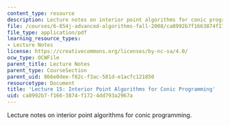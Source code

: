 ```yaml
---
content_type: resource
description: Lecture notes on interior point algorithms for conic programming.
file: /courses/6-854j-advanced-algorithms-fall-2008/ca8992b7f1663874f1724dd793a2967a_lec15.pdf
file_type: application/pdf
learning_resource_types:
- Lecture Notes
license: https://creativecommons.org/licenses/by-nc-sa/4.0/
ocw_type: OCWFile
parent_title: Lecture Notes
parent_type: CourseSection
parent_uid: 866e0dee-f82c-f3ac-581d-e1acfc121850
resourcetype: Document
title: 'Lecture 15: Interior Point Algorithms for Conic Programming'
uid: ca8992b7-f166-3874-f172-4dd793a2967a
---
```

Lecture notes on interior point algorithms for conic programming.